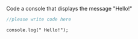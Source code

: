 Code a console that displays the message "Hello!"

```javascript
//please write code here
```

```solution
console.log(" Hello!");
```

